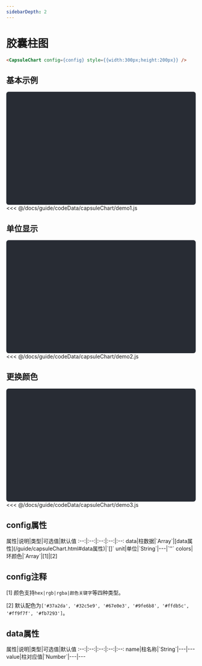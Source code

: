 ```yaml
---
sidebarDepth: 2
---
```


# 胶囊柱图


```html
<CapsuleChart config={config} style={{width:300px;height:200px}} />
```

<click-to-copy :info="capsuleChartTag" />

## 基本示例

<div class="chart-container" id="chart-container1"></div>

<fold-box title="点击以展示/隐藏config数据">
<<< @/docs/guide/codeData/capsuleChart/demo1.js
</fold-box>

## 单位显示

<div class="chart-container" id="chart-container2"></div>

<fold-box title="点击以展示/隐藏config数据">
<<< @/docs/guide/codeData/capsuleChart/demo2.js
</fold-box>

## 更换颜色

<div class="chart-container" id="chart-container3"></div>

<fold-box title="点击以展示/隐藏config数据">
<<< @/docs/guide/codeData/capsuleChart/demo3.js
</fold-box>

## config属性

<full-width-table>
属性|说明|类型|可选值|默认值
:--:|:--:|:--:|:--:|:--:
data|柱数据|`Array<Object>`|[data属性](/guide/capsuleChart.html#data属性)|`[]`
unit|单位|`String`|---|`''`
colors|环颜色|`Array<String>`|[1]|[2]
</full-width-table>

## config注释

[1] 颜色支持`hex|rgb|rgba|颜色关键字`等四种类型。

[2] 默认配色为`['#37a2da', '#32c5e9', '#67e0e3', '#9fe6b8', '#ffdb5c', '#ff9f7f', '#fb7293']`。

## data属性

<full-width-table>
属性|说明|类型|可选值|默认值
:--:|:--:|:--:|:--:|:--:
name|柱名称|`String`|---|---
value|柱对应值|`Number`|---|---
</full-width-table>

<script>
import { render } from './utils'

import capsuleChart from './codeData/capsuleChart/index.js'

export default {
  data () {
    return {
      capsuleChartTag: '<CapsuleChart config={config} style={{width:300px;height:200px}} />',

      ...capsuleChart
    }
  },
  mounted () {
    this.renderNode()
  },
  methods: {
    renderNode () {
      Array(3).fill({ width: '300px', height: '200px' }).forEach((style, i) => render({
        r: [datav.CapsuleChart, { config: this[`capsuleChart${i + 1}`], style }],
        $: `#chart-container${i + 1}`
      }))
    }
  }
}
</script>

<style lang="less">
.chart-container {
  position: relative;
  height: 300px;
  background-color: #282c34;
  overflow: hidden;
  border-radius: 6px;
  display: flex;
  justify-content: center;
  align-items: center;
  color: #7ec699;
  font-weight: bold;
}
</style>
